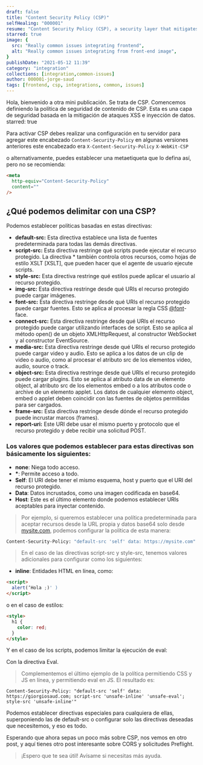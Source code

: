 ```yaml
---
draft: false
title: "Content Security Policy (CSP)"
selfHealing: "000001"
resume: "Content Security Policy (CSP), a security layer that mitigates XSS attacks and data injection. To activate CSP, one must set up the server configuration to include the Content-Security-Policy header. Alternatively, a meta tag can be used, although it's not recommended."
starred: true
image: {
  src: "Really common issues integrating frontend",
  alt: "Really common issues integrating from front-end image",
}
publishDate: "2021-05-12 11:39"
category: "integration"
collections: [integration,common-issues]
author: 000001-jorge-saud
tags: [frontend, csp, integrations, common, issues]
---
```


Hola, bienvenido a otra mini publicación. Se trata de CSP. Comencemos definiendo la política de seguridad de contenido de CSP. Esta es una capa de seguridad basada en la mitigación de ataques XSS e inyección de datos.
starred: true

Para activar CSP debes realizar una configuración en tu servidor para agregar este encabezado `Content-Security-Policy` en algunas versiones anteriores este encabezado era `X-Content-Security-Policy` `X-WebKit-CSP`

o alternativamente, puedes establecer una metaetiqueta que lo defina así, pero no se recomienda:

```html
<meta
  http-equiv="Content-Security-Policy"
  content=""
/>
```

## ¿Qué podemos delimitar con una CSP?

Podemos establecer políticas basadas en estas directivas:

- **default-src:** Esta directiva establece una lista de fuentes predeterminada para todas las demás directivas.
- **script-src:** Esta directiva restringe qué scripts puede ejecutar el recurso protegido. La directiva \* también controla otros recursos, como hojas de estilo XSLT \[XSLT\], que pueden hacer que el agente de usuario ejecute scripts.
- **style-src:** Esta directiva restringe qué estilos puede aplicar el usuario al recurso protegido.
- **img-src:** Esta directiva restringe desde qué URIs el recurso protegido puede cargar imágenes.
- **font-src:** Esta directiva restringe desde qué URIs el recurso protegido puede cargar fuentes. Esto se aplica al procesar la regla CSS [@font](https://hashnode.com/@font)\-face.
- **connect-src:** Esta directiva restringe desde qué URIs el recurso protegido puede cargar utilizando interfaces de script. Esto se aplica al método open() de un objeto XMLHttpRequest, al constructor WebSocket y al constructor EventSource.
- **media-src:** Esta directiva restringe desde qué URIs el recurso protegido puede cargar video y audio. Esto se aplica a los datos de un clip de video o audio, como al procesar el atributo src de los elementos video, audio, source o track.
- **object-src:** Esta directiva restringe desde qué URIs el recurso protegido puede cargar plugins. Esto se aplica al atributo data de un elemento object, al atributo src de los elementos embed o a los atributos code o archive de un elemento applet. Los datos de cualquier elemento object, embed o applet deben coincidir con las fuentes de objetos permitidas para ser cargados.
- **frame-src:** Esta directiva restringe desde dónde el recurso protegido puede incrustar marcos (frames).
- **report-uri:** Este URI debe usar el mismo puerto y protocolo que el recurso protegido y debe recibir una solicitud POST.

### Los valores que podemos establecer para estas directivas son básicamente los siguientes:

- **none**: Niega todo acceso.
- **\***: Permite acceso a todo.
- **Self**: El URI debe tener el mismo esquema, host y puerto que el URI del recurso protegido.
- **Data**: Datos incrustados, como una imagen codificada en base64.
- **Host**: Este es el último elemento donde podemos establecer URIs aceptables para inyectar contenido.

> Por ejemplo, si queremos establecer una política predeterminada para aceptar recursos desde la URL propia y datos base64 solo desde [mysite.com](https://mysite.com), podemos configurar la política de esta manera:

```bash
Content-Security-Policy: "default-src 'self' data: https://mysite.com"
```

> En el caso de las directivas script-src y style-src, tenemos valores adicionales para configurar como los siguientes:

- **inline**: Entidades HTML en línea, como:

```html
<script>
  alert(‘Hola ;)' )
</script>
```

o en el caso de estilos:

```html
<style>
  h1 {
    color: red;
  }
</style>
```

Y en el caso de los scripts, podemos limitar la ejecución de eval:

Con la directiva Eval.

> Complementemos el último ejemplo de la política permitiendo CSS y JS en línea, y permitiendo eval en JS. El resultado es:

```
Content-Security-Policy: "default-src 'self' data: https://giorgiosaud.com; script-src 'unsafe-inline' 'unsafe-eval'; style-src 'unsafe-inline'"
```

Podemos establecer directivas especiales para cualquiera de ellas, superponiendo las de default-src o configurar solo las directivas deseadas que necesitemos, y eso es todo.

Esperando que ahora sepas un poco más sobre CSP, nos vemos en otro post, y aquí tienes otro post interesante sobre CORS y solicitudes Preflight.

> ¡Espero que te sea útil! Avísame si necesitas más ayuda.
